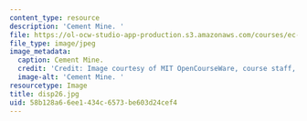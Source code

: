 ```yaml
---
content_type: resource
description: 'Cement Mine. '
file: https://ol-ocw-studio-app-production.s3.amazonaws.com/courses/ec-s06-design-for-demining-spring-2007/58b128a66ee1434c6573be603d24cef4_disp26.jpg
file_type: image/jpeg
image_metadata:
  caption: Cement Mine.
  credit: 'Credit: Image courtesy of MIT OpenCourseWare, course staff, and students.'
  image-alt: 'Cement Mine. '
resourcetype: Image
title: disp26.jpg
uid: 58b128a6-6ee1-434c-6573-be603d24cef4
---
```

